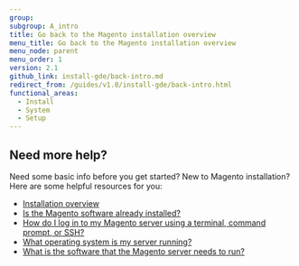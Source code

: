 ```yaml
---
group:
subgroup: A_intro
title: Go back to the Magento installation overview
menu_title: Go back to the Magento installation overview
menu_node: parent
menu_order: 1
version: 2.1
github_link: install-gde/back-intro.md
redirect_from: /guides/v1.0/install-gde/back-intro.html
functional_areas:
  - Install
  - System
  - Setup
---
```


## Need more help?

Need some basic info before you get started? New to Magento installation? Here are some helpful resources for you:

*	<a href="{{page.baseurl}}/install-gde/bk-install-guide.html">Installation overview</a>
*	<a href="{{page.baseurl}}/install-gde/basics/basics_magento-installed.html">Is the Magento software already installed?</a>
*	<a href="{{page.baseurl}}/install-gde/basics/basics_login.html">How do I log in to my Magento server using a terminal, command prompt, or SSH?</a>
*	<a href="{{page.baseurl}}/install-gde/basics/basics_os-version.html">What operating system is my server running?</a>
*	<a href="{{page.baseurl}}/install-gde/basics/basics_software.html">What is the software that the Magento server needs to run?</a>

